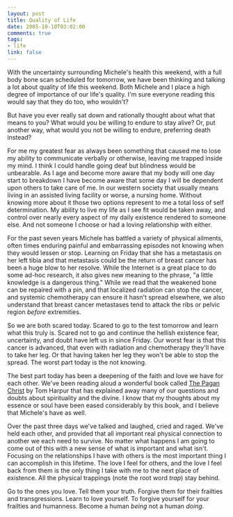 ```yaml
--- 
layout: post
title: Quality of Life
date: 2005-10-10T03:02:00
comments: true
tags:
- life
link: false
---
```

With the uncertainty surrounding Michele's health this weekend, with a full body bone scan scheduled for tomorrow, we have been thinking and talking a lot about quality of life this weekend. Both Michele and I place a high degree of importance of our life's quality. I'm sure everyone reading this would say that they do too, who wouldn't?

But have you ever really sat down and rationally thought about what that means to you? What would you be willing to endure to stay alive? Or, put another way, what would you not be willing to endure, preferring death instead?

For me my greatest fear as always been something that caused me to lose my ability to communicate verbally or otherwise, leaving me trapped inside my mind. I think I could handle going deaf but blindness would be unbearable. As I age and become more aware that my body will one day start to breakdown I have become aware that some day I will be dependent upon others to take care of me. In our western society that usually means living in an assisted living facility or worse, a nursing home. Without knowing more about it those two options represent to me a total loss of self determination. My ability to live my life as I see fit would be taken away, and control over nearly every aspect of my daily existence rendered to someone else. And not someone I choose or had a loving relationship with either.

For the past seven years Michele has battled a variety of physical ailments, often times enduring painful and embarrassing episodes not knowing when they would lessen or stop. Learning on Friday that she has a metastasis on her left tibia and that metastasis could be the return of breast cancer has been a huge blow to her resolve. While the Internet is a great place to do some ad-hoc research, it also gives new meaning to the phrase, "a little knowledge is a dangerous thing." While we read that the weakened bone can be repaired with a pin, and that localized radiation can stop the cancer, and systemic chemotherapy can ensure it hasn't spread elsewhere, we also understand that breast cancer metastases tend to attack the ribs or pelvic region <em>before</em> extremities.

So we are both scared today. Scared to go to the test tomorrow and learn what this truly is. Scared not to go and continue the hellish existence fear, uncertainty, and doubt have left us in since Friday. Our worst fear is that this cancer is advanced, that even with radiation and chemotherapy they'll have to take her leg. Or that having taken her leg they won't be able to stop the spread. The worst part today is the not knowing.

The best part today has been a deepening of the faith and love we have for each other. We've been reading aloud a wonderful book called <a href="http://www.amazon.com/exec/obidos/tg/detail/-/0802714498/qid=1128948754/sr=8-1/ref=pd_bbs_1/104-6628838-0530312?v=glance&amp;s=books&amp;n=507846" title="The Pagan Christ: Recovering the Lost Light">The Pagan Christ</a> by Tom Harpur that has explained away many of our questions and doubts about spirituality and the divine. I know that my thoughts about my essence or soul have been eased considerably by this book, and I believe that Michele's have as well.

Over the past three days we've talked and laughed, cried and raged. We've held each other, and provided that all important real physical connection to another we each need to survive. No matter what happens I am going to come out of this with a new sense of what is important and what isn't. Focusing on the relationships I have with others is the most important thing I can accomplish in this lifetime. The love I feel for others, and the love I feel back from them is the only thing I take with me to the next place of existence. All the physical trappings (note the root word <em>trap</em>) stay behind.

Go to the ones you love. Tell them your truth. Forgive them for their frailties and transgressions. Learn to love yourself. To forgive yourself for your frailties and humanness. Become a human <em>being</em> not a human <em>doing</em>.
